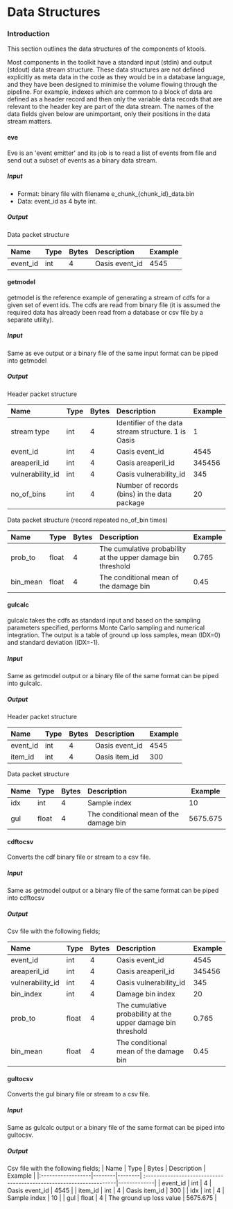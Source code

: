 # Data Structures

### Introduction

This section outlines the data structures of the components of ktools.

Most components in the toolkit have a standard input (stdin) and output (stdout) data stream structure. These data structures are not defined explicitly as meta data in the code as they would be in a database language, and they have been designed to minimise the volume flowing through the pipeline. For example, indexes which are common to a block of data are defined as a header record and then only the variable data records that are relevant to the header key are part of the data stream. The names of the data fields given below are unimportant, only their positions in the data stream matters.

#### eve

Eve is an 'event emitter' and its job is to read a list of events from file and send out a subset of events as a binary data stream. 

##### Input
* Format: binary file with filename e_chunk_{chunk_id}_data.bin
* Data: event_id as 4 byte int.

##### Output
Data packet structure

| Name              | Type   |  Bytes | Description                                                         | Example     |
|:------------------|--------|--------| :-------------------------------------------------------------------|-------------|
| event_id          | int    |    4   | Oasis event_id                                                      |   4545      |

#### getmodel

getmodel is the reference example of generating a stream of cdfs for a given set of event ids. The cdfs are read from binary file (it is assumed the required data has already been read from a database or csv file by a separate utility).

##### Input
Same as eve output or a binary file of the same input format can be piped into getmodel

##### Output
Header packet structure

| Name              | Type   |  Bytes | Description                                                         | Example     |
|:------------------|--------|--------| :-------------------------------------------------------------------|-------------|
| stream type       | int    |    4   | Identifier of the data stream structure. 1 is Oasis                 |     1       |
| event_id          | int    |    4   | Oasis event_id                                                      |   4545      |
| areaperil_id      | int    |    4   | Oasis areaperil_id                                                  |  345456     |
| vulnerability_id  | int    |    4   | Oasis vulnerability_id                                              |   345       |
| no_of_bins        | int    |    4   | Number of records (bins) in the data package                        |    20       |        |
Data packet structure (record repeated no_of_bin times)

| Name              | Type   |  Bytes | Description                                                         | Example     |
|:------------------|--------|--------| :-------------------------------------------------------------------|-------------|
| prob_to           | float  |    4   | The cumulative probability at the upper damage bin threshold        |     0.765   |
| bin_mean          | float  |    4   | The conditional mean of the damage bin                              |     0.45    |

#### gulcalc

gulcalc takes the cdfs as standard input and based on the sampling parameters specified, performs Monte Carlo sampling and numerical integration. The output is a table of ground up loss samples, mean (IDX=0) and standard deviation (IDX=-1).

##### Input
Same as getmodel output or a binary file of the same format can be piped into gulcalc.

##### Output
Header packet structure

| Name              | Type   |  Bytes | Description                                                         | Example     |
|:------------------|--------|--------| :-------------------------------------------------------------------|-------------|
| event_id          | int    |    4   | Oasis event_id                                                      |   4545      |
| item_id           | int    |    4   | Oasis item_id                                                       |    300      |

Data packet structure

| Name              | Type   |  Bytes | Description                                                         | Example     |
|:------------------|--------|--------| :-------------------------------------------------------------------|-------------|
| idx               | int    |    4   | Sample index                                                        |     10      |
| gul               | float  |    4   | The conditional mean of the damage bin                              | 5675.675    |

#### cdftocsv

Converts the cdf binary file or stream to a csv file.

##### Input
Same as getmodel output or a binary file of the same format can be piped into cdftocsv

##### Output
Csv file with the following fields;

| Name              | Type   |  Bytes | Description                                                         | Example     |
|:------------------|--------|--------| :-------------------------------------------------------------------|-------------|
| event_id          | int    |    4   | Oasis event_id                                                      |   4545      |
| areaperil_id      | int    |    4   | Oasis areaperil_id                                                  |  345456     |
| vulnerability_id  | int    |    4   | Oasis vulnerability_id                                              |   345       |
| bin_index         | int    |    4   | Damage bin index                                                    |    20       | 
| prob_to           | float  |    4   | The cumulative probability at the upper damage bin threshold        |   0.765     |
| bin_mean          | float  |    4   | The conditional mean of the damage bin                              |   0.45      |

#### gultocsv

Converts the gul binary file or stream to a csv file.

##### Input
Same as gulcalc output or a binary file of the same format can be piped into gultocsv.

##### Output
Csv file with the following fields;
| Name              | Type   |  Bytes | Description                                                         | Example     |
|:------------------|--------|--------| :-------------------------------------------------------------------|-------------|
| event_id          | int    |    4   | Oasis event_id                                                      |   4545      |
| item_id           | int    |    4   | Oasis item_id                                                       |    300      |
| idx               | int    |    4   | Sample index                                                        |     10      |
| gul               | float  |    4   | The ground up loss value                                            | 5675.675    |
